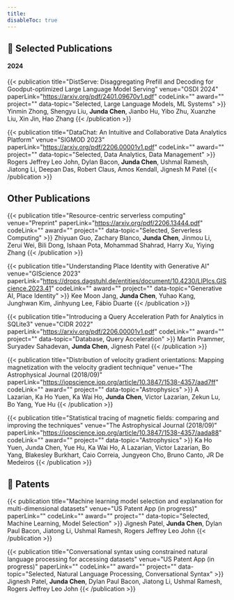 ```yaml
---
title: 
disableToc: true
---
```



## 📄 Selected Publications 

#### 2024

{{< publication title="DistServe: Disaggregating Prefill and Decoding for Goodput-optimized Large Language Model Serving" venue="OSDI 2024" paperLink="https://arxiv.org/pdf/2401.09670v1.pdf" codeLink="" award="" project="" data-topic="Selected, Large Language Models, ML Systems" >}}
Yinmin Zhong, Shengyu Liu, **Junda Chen**, Jianbo Hu, Yibo Zhu, Xuanzhe Liu, Xin Jin, Hao Zhang
{{< /publication >}}

<!-- DataChat: An Intuitive and Collaborative Data Analytics Platform -->
<!-- Rogers Jeffrey Leo John, Dylan Bacon, Junda Chen, Ushmal Ramesh, Jiatong Li, Deepan Das, Robert Claus, Amos Kendall, Jignesh M Patel -->
<!-- SIGMOD23 -->
{{< publication title="DataChat: An Intuitive and Collaborative Data Analytics Platform" venue="SIGMOD 2023" paperLink="https://arxiv.org/pdf/2206.00001v1.pdf" codeLink="" award="" project="" data-topic="Selected, Data Analytics, Data Management" >}}
Rogers Jeffrey Leo John, Dylan Bacon, **Junda Chen**, Ushmal Ramesh, Jiatong Li, Deepan Das, Robert Claus, Amos Kendall, Jignesh M Patel
{{< /publication >}}



## Other Publications

<!-- Resource-centric serverless computing -->
<!-- Zhiyuan Guo, Zachary Blanco, Junda Chen, Jinmou Li, Zerui Wei, Bili Dong, Ishaan Pota, Mohammad Shahrad, Harry Xu, Yiying Zhang -->
<!-- arXiv preprint arXiv:2206.13444 -->
{{< publication title="Resource-centric serverless computing" venue="Preprint" paperLink="https://arxiv.org/pdf/2206.13444.pdf" codeLink="" award="" project="" data-topic="Selected, Serverless Computing" >}}
Zhiyuan Guo, Zachary Blanco, **Junda Chen**, Jinmou Li, Zerui Wei, Bili Dong, Ishaan Pota, Mohammad Shahrad, Harry Xu, Yiying Zhang
{{< /publication >}}


<!-- Understanding Place Identity with Generative AI -->
{{< publication title="Understanding Place Identity with Generative AI" venue="GIScience 2023" paperLink="https://drops.dagstuhl.de/entities/document/10.4230/LIPIcs.GIScience.2023.41" codeLink="" award="" project="" data-topic="Generative AI, Place Identity" >}}
Kee Moon Jang, **Junda Chen**, Yuhao Kang, Junghwan Kim, Jinhyung Lee, Fábio Duarte
{{< /publication >}}


<!-- Introducing a Query Acceleration Path for Analytics in SQLite3 -->
{{< publication title="Introducing a Query Acceleration Path for Analytics in SQLite3" venue="CIDR 2022" paperLink="https://arxiv.org/pdf/2206.00001v1.pdf" codeLink="" award="" project="" data-topic="Database, Query Acceleration" >}}
Martin Prammer, Suryadev Sahadevan, **Junda Chen**, Jignesh Patel
{{< /publication >}}

<!-- Distribution of velocity gradient orientations: Mapping magnetization with the velocity gradient technique -->
{{< publication title="Distribution of velocity gradient orientations: Mapping magnetization with the velocity gradient technique" venue="The Astrophysical Journal (2018/09)" paperLink="https://iopscience.iop.org/article/10.3847/1538-4357/aad7ff" codeLink="" award="" project="" data-topic="Astrophysics" >}}
A Lazarian, Ka Ho Yuen, Ka Wai Ho, **Junda Chen**, Victor Lazarian, Zekun Lu, Bo Yang, Yue Hu
{{< /publication >}}


<!-- Statistical tracing of magnetic fields: comparing and improving the techniques -->
{{< publication title="Statistical tracing of magnetic fields: comparing and improving the techniques" venue="The Astrophysical Journal (2018/09)" paperLink="https://iopscience.iop.org/article/10.3847/1538-4357/aada88" codeLink="" award="" project="" data-topic="Astrophysics" >}}
Ka Ho Yuen, Junda Chen, Yue Hu, Ka Wai Ho, A Lazarian, Victor Lazarian, Bo Yang, Blakesley Burkhart, Caio Correia, Jungyeon Cho, Bruno Canto, JR De Medeiros
{{< /publication >}}



## 🔧 Patents

<!-- Machine learning model selection and explanation for multi-dimensional datasets -->
<!-- Jignesh Patel, Junda Chen, Dylan Paul Bacon, Jiatong Li, Ushmal Ramesh, Rogers Jeffrey Leo John -->
<!-- US Patent App (in progress) -->

{{< publication title="Machine learning model selection and explanation for multi-dimensional datasets" venue="US Patent App (in progress)" paperLink="" codeLink="" award="" project="" data-topic="Selected, Machine Learning, Model Selection" >}}
Jignesh Patel, **Junda Chen**, Dylan Paul Bacon, Jiatong Li, Ushmal Ramesh, Rogers Jeffrey Leo John
{{< /publication >}}

<!-- Conversational syntax using constrained natural language processing for accessing datasets -->
<!-- Jignesh Patel, Junda Chen, Dylan Paul Bacon, Jiatong Li, Ushmal Ramesh, Rogers Jeffrey Leo John -->
<!-- US Patent App (in progress) -->
{{< publication title="Conversational syntax using constrained natural language processing for accessing datasets" venue="US Patent App (in progress)" paperLink="" codeLink="" award="" project="" data-topic="Selected, Natural Language Processing, Conversational Syntax" >}}
Jignesh Patel, **Junda Chen**, Dylan Paul Bacon, Jiatong Li, Ushmal Ramesh, Rogers Jeffrey Leo John
{{< /publication >}}
